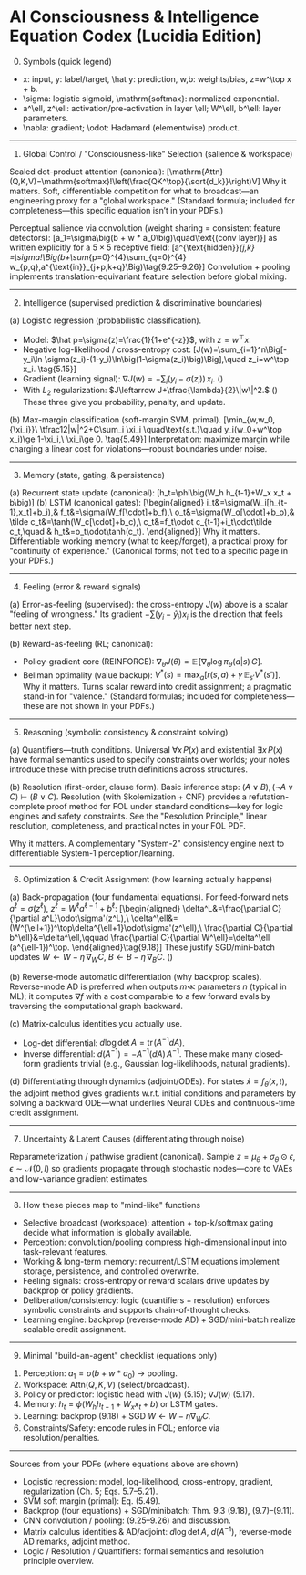 # AI Consciousness & Intelligence Equation Codex (Lucidia Edition)

0) Symbols (quick legend)
- x: input, y: label/target, \hat y: prediction, w,b: weights/bias, z=w^\top x + b.
- \sigma: logistic sigmoid, \mathrm{softmax}: normalized exponential.
- a^\ell, z^\ell: activation/pre-activation in layer \ell; W^\ell, b^\ell: layer parameters.
- \nabla: gradient; \odot: Hadamard (elementwise) product.

---

1) Global Control / "Consciousness-like" Selection (salience & workspace)

Scaled dot-product attention (canonical):
\[\mathrm{Attn}(Q,K,V)=\mathrm{softmax}\!\left(\frac{QK^\top}{\sqrt{d_k}}\right)V\]
Why it matters. Soft, differentiable competition for what to broadcast—an engineering proxy for a "global workspace." (Standard formula; included for completeness—this specific equation isn’t in your PDFs.)

Perceptual salience via convolution (weight sharing = consistent feature detectors):
\[a_1=\sigma\big(b + w * a_0\big)\quad\text{(conv layer)}\]
as written explicitly for a $5\times5$ receptive field:
\[a^{\text{hidden}}_{j,k}
=\sigma\!\Big(b+\sum_{p=0}^{4}\sum_{q=0}^{4} w_{p,q}\,a^{\text{in}}_{j+p,k+q}\Big)\tag{9.25–9.26}\]
Convolution + pooling implements translation-equivariant feature selection before global mixing.

---

2) Intelligence (supervised prediction & discriminative boundaries)

(a) Logistic regression (probabilistic classification).
- Model: $\hat p=\sigma(z)=\frac{1}{1+e^{-z}}$, with $z=w^\top x$.
- Negative log-likelihood / cross-entropy cost:
\[J(w)=\sum_{i=1}^n\Big[-y_i\ln \sigma(z_i)-(1-y_i)\ln\big(1-\sigma(z_i)\big)\Big],\quad z_i=w^\top x_i. \tag{5.15}\]
- Gradient (learning signal): $\nabla J(w)=-\sum_i (y_i-\sigma(z_i))\,x_i.$ $(\tag{5.17})$
- With $L_2$ regularization: $J\leftarrow J+\tfrac{\lambda}{2}\|w\|^2.$ $(\tag{5.21})$
These three give you probability, penalty, and update.

(b) Max-margin classification (soft-margin SVM, primal).
\[\min_{w,w_0,\{\xi_i\}}\ \tfrac12\|w\|^2+C\sum_i \xi_i
\quad\text{s.t.}\quad y_i(w_0+w^\top x_i)\ge 1-\xi_i,\ \xi_i\ge 0. \tag{5.49}\]
Interpretation: maximize margin while charging a linear cost for violations—robust boundaries under noise.

---

3) Memory (state, gating, & persistence)

(a) Recurrent state update (canonical):
\[h_t=\phi\big(W_h h_{t-1}+W_x x_t + b\big)\]
(b) LSTM (canonical gates):
\[\begin{aligned}
i_t&=\sigma(W_i[h_{t-1},x_t]+b_i),& f_t&=\sigma(W_f[\cdot]+b_f),\\
o_t&=\sigma(W_o[\cdot]+b_o),& \tilde c_t&=\tanh(W_c[\cdot]+b_c),\\
c_t&=f_t\odot c_{t-1}+i_t\odot\tilde c_t,\quad & h_t&=o_t\odot\tanh(c_t).
\end{aligned}\]
Why it matters. Differentiable working memory (what to keep/forget), a practical proxy for "continuity of experience." (Canonical forms; not tied to a specific page in your PDFs.)

---

4) Feeling (error & reward signals)

(a) Error-as-feeling (supervised): the cross-entropy $J(w)$ above is a scalar "feeling of wrongness." Its gradient $-\sum (y_i-\hat y_i)x_i$ is the direction that feels better next step.

(b) Reward-as-feeling (RL; canonical):
- Policy-gradient core (REINFORCE): $\displaystyle \nabla_\theta J(\theta)=\mathbb{E}\!\left[\nabla_\theta\log \pi_\theta(a|s)\,G\right]$.
- Bellman optimality (value backup): $V^*(s)=\max_a\big[r(s,a)+\gamma\,\mathbb{E}_{s'}V^*(s')\big]$.
Why it matters. Turns scalar reward into credit assignment; a pragmatic stand-in for "valence." (Standard formulas; included for completeness—these are not shown in your PDFs.)

---

5) Reasoning (symbolic consistency & constraint solving)

(a) Quantifiers—truth conditions.
Universal $\forall x\,P(x)$ and existential $\exists x\,P(x)$ have formal semantics used to specify constraints over worlds; your notes introduce these with precise truth definitions across structures.

(b) Resolution (first-order, clause form).
Basic inference step: $(A\lor B),(\neg A\lor C)\ \vdash\ (B\lor C)$. Resolution (with Skolemization + CNF) provides a refutation-complete proof method for FOL under standard conditions—key for logic engines and safety constraints. See the "Resolution Principle," linear resolution, completeness, and practical notes in your FOL PDF.

Why it matters. A complementary "System-2" consistency engine next to differentiable System-1 perception/learning.

---

6) Optimization & Credit Assignment (how learning actually happens)

(a) Back-propagation (four fundamental equations). For feed-forward nets $a^\ell=\sigma(z^\ell),\ z^\ell=W^\ell a^{\ell-1}+b^\ell$:
\[\begin{aligned}
\delta^L&=\frac{\partial C}{\partial a^L}\odot\sigma'(z^L),\\
\delta^\ell&=(W^{\ell+1})^\top\delta^{\ell+1}\odot\sigma'(z^\ell),\\
\frac{\partial C}{\partial b^\ell}&=\delta^\ell,\qquad
\frac{\partial C}{\partial W^\ell}=\delta^\ell (a^{\ell-1})^\top.
\end{aligned}\tag{9.18}\]
These justify SGD/mini-batch updates $W\leftarrow W-\eta\,\nabla_W C$, $B\leftarrow B-\eta\,\nabla_B C$. $(\tag{9.7–9.11})$

(b) Reverse-mode automatic differentiation (why backprop scales).
Reverse-mode AD is preferred when outputs $m\ll$ parameters $n$ (typical in ML); it computes $\nabla f$ with a cost comparable to a few forward evals by traversing the computational graph backward.

(c) Matrix-calculus identities you actually use.
- Log-det differential: $\displaystyle d\log\det A=\mathrm{tr}\!\big(A^{-1}dA\big)$.
- Inverse differential: $\displaystyle d(A^{-1})=-A^{-1}(dA)\,A^{-1}$.
These make many closed-form gradients trivial (e.g., Gaussian log-likelihoods, natural gradients).

(d) Differentiating through dynamics (adjoint/ODEs).
For states $\dot x=f_\theta(x,t)$, the adjoint method gives gradients w.r.t. initial conditions and parameters by solving a backward ODE—what underlies Neural ODEs and continuous-time credit assignment.

---

7) Uncertainty & Latent Causes (differentiating through noise)

Reparameterization / pathwise gradient (canonical).
Sample $z=\mu_\theta+\sigma_\theta\odot\epsilon$, $\epsilon\sim\mathcal N(0,I)$ so gradients propagate through stochastic nodes—core to VAEs and low-variance gradient estimates.

---

8) How these pieces map to "mind-like" functions
- Selective broadcast (workspace): attention + top-k/softmax gating decide what information is globally available.
- Perception: convolution/pooling compress high-dimensional input into task-relevant features.
- Working & long-term memory: recurrent/LSTM equations implement storage, persistence, and controlled overwrite.
- Feeling signals: cross-entropy or reward scalars drive updates by backprop or policy gradients.
- Deliberation/consistency: logic (quantifiers + resolution) enforces symbolic constraints and supports chain-of-thought checks.
- Learning engine: backprop (reverse-mode AD) + SGD/mini-batch realize scalable credit assignment.

---

9) Minimal "build-an-agent" checklist (equations only)
1. Perception: $a_1=\sigma(b+w*a_0)$ → pooling.
2. Workspace: $\mathrm{Attn}(Q,K,V)$ (select/broadcast).
3. Policy or predictor: logistic head with $J(w)$ (5.15); $\nabla J(w)$ (5.17).
4. Memory: $h_t=\phi(W_h h_{t-1}+W_x x_t+b)$ or LSTM gates.
5. Learning: backprop (9.18) + SGD $W\leftarrow W-\eta\nabla_W C$.
6. Constraints/Safety: encode rules in FOL; enforce via resolution/penalties.

---

Sources from your PDFs (where equations above are shown)
- Logistic regression: model, log-likelihood, cross-entropy, gradient, regularization (Ch. 5; Eqs. 5.7–5.21).
- SVM soft margin (primal): Eq. (5.49).
- Backprop (four equations) + SGD/minibatch: Thm. 9.3 (9.18), (9.7)–(9.11).
- CNN convolution / pooling: (9.25–9.26) and discussion.
- Matrix calculus identities & AD/adjoint: $d\log\det A$, $d(A^{-1})$, reverse-mode AD remarks, adjoint method.
- Logic / Resolution / Quantifiers: formal semantics and resolution principle overview.
